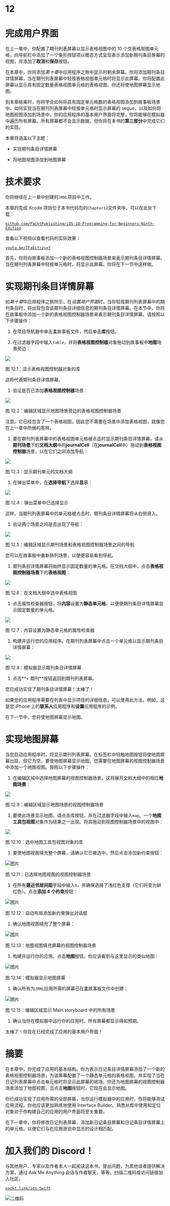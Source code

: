 # 12

# 完成用户界面

在上一章中，你配置了期刊列表屏幕以显示表格视图中的 10 个空表格视图单元格，向导航栏中添加了一个条形按钮项以模态方式呈现表示添加新期刊条目屏幕的视图，并添加了**取消**和**保存**按钮。

在本章中，你将添加*第十章*中应用程序之旅中显示的剩余屏幕。你将添加期刊条目详情屏幕，当在期刊列表屏幕中轻按表格视图单元格时将显示此屏幕。你将配置此屏幕以显示具有固定数量表格视图单元格的表格视图。你还将使地图屏幕显示地图。

到本章结束时，你将学会如何将具有固定单元格数的表格视图添加到故事板场景中，如何实现当在期刊列表屏幕中轻按单元格时显示屏幕的 segue，以及如何将地图视图添加到场景中。你的应用程序的基本用户界面将完整，你将能够在模拟器中遍历所有屏幕。所有屏幕都不会显示数据，但你将在本书的**第三部分**中完成它们的实现。

本章将涵盖以下主题：

+   实现期刊条目详情屏幕

+   将地图视图添加到地图屏幕

# 技术要求

你将继续在上一章中创建的`JRNL`项目中工作。

本章的完成 Xcode 项目位于本书代码包的`Chapter12`文件夹中，可以在此处下载：

[`github.com/PacktPublishing/iOS-18-Programming-for-Beginners-Ninth-Edition`](https://github.com/PacktPublishing/iOS-18-Programming-for-Beginners-Ninth-Edition%0D)

查看以下视频以查看代码的实际效果：

[`youtu.be/TFaELYrzyxY`](https://youtu.be/TFaELYrzyxY%0D)

首先，你将向故事板添加一个新的表格视图控制器场景来表示期刊条目详情屏幕。当在期刊列表屏幕中轻按单元格时，将显示此屏幕。你将在下一节中这样做。

# 实现期刊条目详情屏幕

如*第十章*中应用程序之旅所示，在*设置用户界面*时，当你轻按期刊列表屏幕中的期刊条目时，将出现包含该期刊条目详细信息的期刊条目详情屏幕。在本节中，你将在故事板中添加一个新的表格视图控制器场景来表示期刊条目详情屏幕。请按照以下步骤操作：

1.  在项目导航器中单击**主**故事板文件，然后单击**库**按钮。

1.  在过滤器字段中输入`table`，并将**表格视图控制器**对象拖动到故事板中**地图**场景旁边：

![](img/B31371_12_01.png)

图 12.1：显示表格视图控制器对象的库

这将代表期刊条目详情屏幕。

1.  验证是否已添加**表格视图控制器**场景：

![](img/B31371_12_02.png)

图 12.2：编辑区域显示地图场景旁边的表格视图控制器场景

注意，它已经包含了一个表格视图，因此您不需要在场景中添加表格视图，就像您在上一章中所做的那样。

1.  要在期刊列表屏幕中的表格视图单元格被点击时显示期刊条目详情屏幕，请从**期刊场景**下的**文档大纲**中的**journalCell**（在**journalCell**中）拖动到**表格视图控制器**场景，以在它们之间添加导航：

![](img/B31371_12_03.png)

图 12.3：显示期刊单元的文档大纲

1.  在弹出菜单中，在**选择导航**下选择**显示**：

![](img/B31371_12_04.png)

图 12.4：弹出菜单中已选择显示

这样，当期刊列表屏幕中的单元格被点击时，期刊条目详情屏幕将从右侧滑入。

1.  验证两个场景之间是否出现了导航：

![](img/B31371_12_05.png)

图 12.5：编辑区域显示期刊场景和表格视图控制器场景之间的导航

您可以在故事板中重新排列场景，以便更容易看到导航。

1.  期刊条目详情屏幕将始终显示固定数量的单元格。在文档大纲中，点击**表格视图控制器场景**下的**表格视图**：

![](img/B31371_12_06.png)

图 12.6：在文档大纲中选中表格视图

1.  点击属性检查器按钮，将**内容**设置为**静态单元格**，以便使期刊条目详情屏幕显示固定数量的单元格。

![](img/B31371_12_07.png)

图 12.7：内容设置为静态单元格的属性检查器

1.  构建并运行您的应用程序。在期刊列表屏幕中点击一个单元格以显示期刊条目详情屏幕：

![](img/B31371_12_08.png)

图 12.8：模拟器显示期刊条目详情屏幕

1.  点击**< 期刊**按钮返回到期刊列表屏幕。

您已成功实现了期刊条目详情屏幕！太棒了！

如果您的应用程序需要在列表中显示项目的详细信息，可以使用此方法。例如，这是您 iPhone 上的**联系人**应用程序和**设置**应用程序的示例。

在下一节中，您将使地图屏幕显示地图。

# 实现地图屏幕

当您启动应用程序时，将显示期刊列表屏幕。在标签栏中轻触地图按钮将使地图屏幕出现，但它为空。要使地图屏幕显示地图，您需要在地图屏幕的视图控制器场景中添加一个地图视图。按照以下步骤操作：

1.  在编辑区域中选择地图屏幕的视图控制器场景，这将展开文档大纲中的相应**地图场景**：

![](img/B31371_12_09.png)

图 12.9：编辑区域显示地图场景的视图控制器场景

1.  要使此场景显示地图，请点击库按钮，并在过滤器字段中输入`map`。一个**地图工具包视图**对象作为结果之一出现。将其拖动到视图控制器场景中的视图中：

![](img/B31371_12_10.png)

图 12.10：选中地图工具包视图对象的库

1.  要使地图视图填充整个屏幕，请确认它已被选中，然后点击添加新约束按钮：

![图片](img/B31371_12_11.png)

图 12.11：已选择地图视图的视图控制器场景

1.  在所有**最近邻居间距**字段中输入`0`，并确保选择了浅红色支撑（它们将变为鲜红色）。点击**添加 4 个约束**按钮：

![图片](img/B31371_12_12.png)

图 12.12：自动布局添加新约束弹出对话框

1.  确认地图视图填充了整个屏幕：

![图片](img/B31371_12_13.png)

图 12.13：地图视图填充屏幕的视图控制器场景

1.  构建并运行你的应用。点击**地图**按钮。你应该看到与这里显示的类似地图：

![图片](img/B31371_12_14.png)

图 12.14：模拟器显示地图屏幕

1.  确认所有为`JRNL`应用所需的屏幕已在**主**故事板文件中创建：

![图片](img/B31371_12_15.png)

图 12.15：编辑区域显示 Main.storyboard 中的所有场景

1.  确认当你在模拟器中运行你的应用时，所有屏幕都显示得如预期。

太棒了！你现在已经完成了应用的基本用户界面！

# 摘要

在本章中，你完成了应用的基本结构。你为表示日记条目详情屏幕添加了一个新的表格视图控制器场景，为该屏幕配置了一个静态单元格的表格视图，并实现了当在日记列表屏幕中点击单元格时将显示此屏幕的转场。你还为地图屏幕的视图控制器场景添加了地图视图，当点击**地图**按钮时，它现在会显示地图。

你已成功实现了应用所需的全部屏幕，当你运行模拟器中的应用时，你将能够测试应用流程。你也应该更加熟练地使用 Interface Builder。熟悉从库中使用和定位对象对于你构建自己的应用的用户界面将至关重要。

在下一章中，你将修改日记列表屏幕、添加新日记条目屏幕和日记条目详情屏幕上的单元格，以便它们与在应用游览中显示的设计相匹配。

# 加入我们的 Discord！

与其他用户、专家以及作者本人一起阅读这本书。提出问题，为其他读者提供解决方案，通过 Ask Me Anything 会话与作者聊天，等等。扫描二维码或访问链接加入社区。

[`packt.link/ios-Swift`](https://packt.link/ios-Swift%0D)

![二维码](https://packt.link/ios-Swift%0D)
